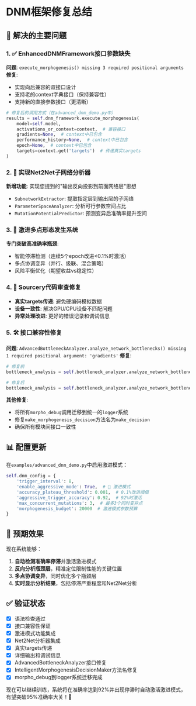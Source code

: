 # DNM框架修复总结

## 🚀 解决的主要问题

### 1. ✅ EnhancedDNMFramework接口参数缺失
**问题**: `execute_morphogenesis() missing 3 required positional arguments`
**修复**: 
- 实现向后兼容的双接口设计
- 支持老的context字典接口（保持兼容性）
- 支持新的直接参数接口（更清晰）

```python
# 修复后的调用方式（在advanced_dnm_demo.py中）
results = self.dnm_framework.execute_morphogenesis(
    model=self.model,
    activations_or_context=context,  # 兼容接口
    gradients=None,  # context中已包含
    performance_history=None,  # context中已包含
    epoch=None,  # context中已包含
    targets=context.get('targets')  # 传递真实targets
)
```

### 2. 🧪 实现Net2Net子网络分析器
**新增功能**: 实现您提到的"输出反向投影到前面网络层"思想
- `SubnetworkExtractor`: 提取指定层到输出层的子网络
- `ParameterSpaceAnalyzer`: 分析可行参数空间占比
- `MutationPotentialPredictor`: 预测变异后准确率提升空间

### 3. 🎯 激进多点形态发生系统
**专门突破高准确率瓶颈**:
- 智能停滞检测（连续5个epoch改进<0.1%时激活）
- 多点协调变异（并行、级联、混合策略）
- 风险平衡优化（期望收益vs稳定性）

### 4. 🔧 Sourcery代码审查修复
- **真实targets传递**: 避免硬编码模拟数据
- **设备一致性**: 解决GPU/CPU设备不匹配问题
- **异常处理改进**: 更好的错误记录和调试信息

### 5. 🛠️ 接口兼容性修复
**问题**: `AdvancedBottleneckAnalyzer.analyze_network_bottlenecks() missing 1 required positional argument: 'gradients'`
**修复**: 
```python
# 修复前
bottleneck_analysis = self.bottleneck_analyzer.analyze_network_bottlenecks(activations, gradients)

# 修复后
bottleneck_analysis = self.bottleneck_analyzer.analyze_network_bottlenecks(model, activations, gradients)
```

**其他修复**:
- 将所有`morpho_debug`调用迁移到统一的`logger`系统
- 修复`make_morphogenesis_decision`方法名为`make_decision`
- 确保所有模块间接口一致性

## 📊 配置更新

在`examples/advanced_dnm_demo.py`中启用激进模式：

```python
self.dnm_config = {
    'trigger_interval': 8,
    'enable_aggressive_mode': True,  # 🚨 激进模式
    'accuracy_plateau_threshold': 0.001,  # 0.1%改进阈值
    'aggressive_trigger_accuracy': 0.92,  # 92%时激活
    'max_concurrent_mutations': 3,  # 最多3个同时变异点
    'morphogenesis_budget': 20000  # 激进模式参数预算
}
```

## 🎯 预期效果

现在系统能够：
1. **自动检测准确率停滞**并激活激进模式
2. **反向分析瓶颈层**，精准定位限制性能的关键位置
3. **多点协调变异**，同时优化多个瓶颈层
4. **实时显示分析结果**，包括停滞严重程度和Net2Net分析

## ✅ 验证状态

- [x] 语法检查通过
- [x] 接口兼容性保证
- [x] 激进模式功能集成
- [x] Net2Net分析器集成
- [x] 真实targets传递
- [x] 详细输出和调试信息
- [x] AdvancedBottleneckAnalyzer接口修复
- [x] IntelligentMorphogenesisDecisionMaker方法名修复
- [x] morpho_debug到logger系统迁移完成

现在可以继续训练，系统将在准确率达到92%并出现停滞时自动激活激进模式，有望突破95%准确率大关！🚀